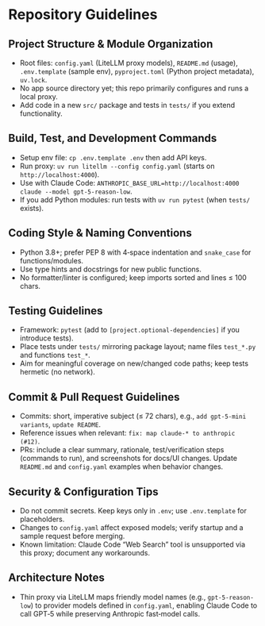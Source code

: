 # Repository Guidelines

## Project Structure & Module Organization
- Root files: `config.yaml` (LiteLLM proxy models), `README.md` (usage), `.env.template` (sample env), `pyproject.toml` (Python project metadata), `uv.lock`.
- No app source directory yet; this repo primarily configures and runs a local proxy.
- Add code in a new `src/` package and tests in `tests/` if you extend functionality.

## Build, Test, and Development Commands
- Setup env file: `cp .env.template .env` then add API keys.
- Run proxy: `uv run litellm --config config.yaml` (starts on `http://localhost:4000`).
- Use with Claude Code: `ANTHROPIC_BASE_URL=http://localhost:4000 claude --model gpt-5-reason-low`.
- If you add Python modules: run tests with `uv run pytest` (when `tests/` exists).

## Coding Style & Naming Conventions
- Python 3.8+; prefer PEP 8 with 4‑space indentation and `snake_case` for functions/modules.
- Use type hints and docstrings for new public functions.
- No formatter/linter is configured; keep imports sorted and lines ≤ 100 chars.

## Testing Guidelines
- Framework: `pytest` (add to `[project.optional-dependencies]` if you introduce tests).
- Place tests under `tests/` mirroring package layout; name files `test_*.py` and functions `test_*`.
- Aim for meaningful coverage on new/changed code paths; keep tests hermetic (no network).

## Commit & Pull Request Guidelines
- Commits: short, imperative subject (≤ 72 chars), e.g., `add gpt‑5‑mini variants`, `update README`.
- Reference issues when relevant: `fix: map claude-* to anthropic (#12)`.
- PRs: include a clear summary, rationale, test/verification steps (commands to run), and screenshots for docs/UI changes. Update `README.md` and `config.yaml` examples when behavior changes.

## Security & Configuration Tips
- Do not commit secrets. Keep keys only in `.env`; use `.env.template` for placeholders.
- Changes to `config.yaml` affect exposed models; verify startup and a sample request before merging.
- Known limitation: Claude Code “Web Search” tool is unsupported via this proxy; document any workarounds.

## Architecture Notes
- Thin proxy via LiteLLM maps friendly model names (e.g., `gpt-5-reason-low`) to provider models defined in `config.yaml`, enabling Claude Code to call GPT‑5 while preserving Anthropic fast‑model calls.

